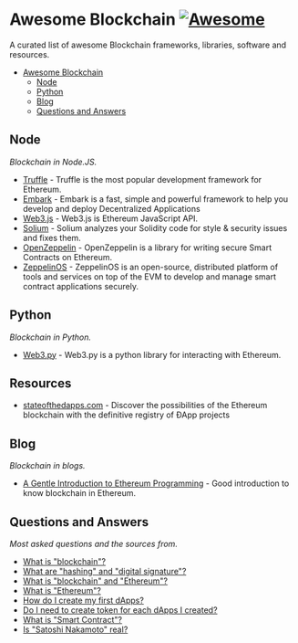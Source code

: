 # Awesome Blockchain [![Awesome](https://awesome.re/badge.svg)](https://github.com/kororo/awesome-blockchain)

A curated list of awesome Blockchain frameworks, libraries, software and resources.

- [Awesome Blockchain](#awesome-blockchain)
    - [Node](#node)
    - [Python](#python)
    - [Blog](#blog)
    - [Questions and Answers](#questions-and-answers)

## Node
*Blockchain in Node.JS.*

* [Truffle](http://truffleframework.com/) - Truffle is the most popular development framework for Ethereum.
* [Embark](https://embark.status.im/) - Embark is a fast, simple and powerful framework to help you develop and deploy Decentralized Applications
* [Web3.js](https://github.com/ethereum/web3.js/) - Web3.js is Ethereum JavaScript API.
* [Solium](https://www.getsolium.com/) - Solium analyzes your Solidity code for style & security issues and fixes them.
* [OpenZeppelin](https://github.com/OpenZeppelin/openzeppelin-solidity) - OpenZeppelin is a library for writing secure Smart Contracts on Ethereum.
* [ZeppelinOS](https://zeppelinos.org/) - ZeppelinOS is an open-source, distributed platform of tools and services on top of the EVM to develop and manage smart contract applications securely.


## Python
*Blockchain in Python.*

* [Web3.py](http://web3py.readthedocs.io/en/stable/index.html) - Web3.py is a python library for interacting with Ethereum.


## Resources ##
* [stateofthedapps.com](https://www.stateofthedapps.com/) - Discover the possibilities of the Ethereum blockchain with the definitive registry of ÐApp projects

## Blog
*Blockchain in blogs.*

* [A Gentle Introduction to Ethereum Programming](https://blog.zeppelin.solutions/a-gentle-introduction-to-ethereum-programming-part-1-783cc7796094) - Good introduction to know blockchain in Ethereum.


## Questions and Answers    
*Most asked questions and the sources from.*

* [What is "blockchain"?](https://media.consensys.net/time-sure-does-fly-ed4518792679)
* [What are "hashing" and "digital signature"?](https://blockgeeks.com/what-is-hashing-digital-signature-in-the-blockchain/)
* [What is "blockchain" and "Ethereum"?](https://hackernoon.com/the-ultimate-guide-to-understanding-blockchain-and-cryptocurrencies-f37cf4c0043)
* [What is "Ethereum"?](http://www.ethdocs.org/en/latest/introduction/what-is-ethereum.html#what-is-ethereum)
* [How do I create my first dApps?](http://truffleframework.com/tutorials/pet-shop)
* [Do I need to create token for each dApps I created?](https://www.reddit.com/r/ethereum/comments/78u106/eli5_why_do_dapps_each_need_their_own_token/)
* [What is "Smart Contract"?](http://www.ethdocs.org/en/latest/introduction/web3.html#smart-contracts)
* [Is "Satoshi Nakamoto" real?](https://en.wikipedia.org/wiki/Satoshi_Nakamoto)
